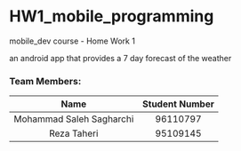 # HW1_mobile_programming

mobile_dev course - Home Work 1

an android app that provides a 7 day forecast of the weather

### Team Members:
|        Name        | Student Number |
|:-----------------:|:--------------:|
|   Mohammad Saleh Sagharchi| 96110797 |
| Reza Taheri |    95109145 |
